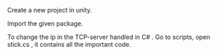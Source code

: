 Create a new project in unity.

Import the given package. 

To change the ip in the TCP-server handled in C# . Go to scripts, open stick.cs , it contains all the important code.
